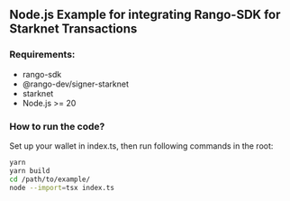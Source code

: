 ## Node.js Example for integrating Rango-SDK for Starknet Transactions

### Requirements:

- rango-sdk
- @rango-dev/signer-starknet
- starknet
- Node.js >= 20

### How to run the code?

Set up your wallet in index.ts, then run following commands in the root:

```sh
yarn 
yarn build
cd /path/to/example/
node --import=tsx index.ts
```

